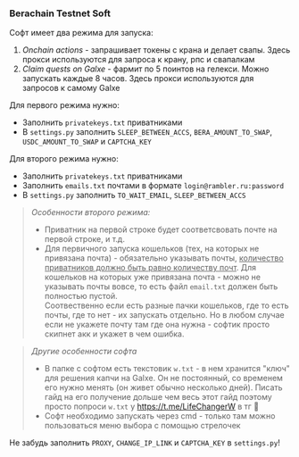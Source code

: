 ### Berachain Testnet Soft


Софт имеет два режима для запуска:
1. *Onchain actions* - запрашивает токены с крана и делает свапы. Здесь прокси используются для запроса к крану, рпс и
свапалкам
2. *Claim quests on Galxe* - фармит по 5 поинтов на гелекси. Можно запускать каждые 8 часов. Здесь прокси используются
для запросов к самому Galxe


Для первого режима нужно:
* Заполнить `privatekeys.txt` приватниками
* В `settings.py` заполнить `SLEEP_BETWEEN_ACCS`, `BERA_AMOUNT_TO_SWAP`, `USDC_AMOUNT_TO_SWAP` и `CAPTCHA_KEY`


Для второго режима нужно:
* Заполнить `privatekeys.txt` приватниками
* Заполнить `emails.txt` почтами в формате `login@rambler.ru:password`
* В `settings.py` заполнить `TO_WAIT_EMAIL`, `SLEEP_BETWEEN_ACCS`


> *Особенности второго режима:*
> * Приватник на первой строке будет соответсвовать почте на первой строке, и т.д.
> * Для первичного запуска кошельков (тех, на которых не привязана почта) - обязательно указывать почты, <u>количество 
> приватников должно быть равно количеству почт</u>. Для кошельков на которых уже привязана почта - можно не указывать
> почты вовсе, то есть файл `email.txt` должен быть полностью пустой. \
> Соотвественно если есть разные пачки кошельков, где то есть почты, где то нет - их запускать отдельно. Но в любом 
> случае если не укажете почту там где она нужна - софтик просто скипнет акк и укажет в чем ошибка.


> *Другие особенности софта*
> * В папке с софтом есть текстовик `w.txt` - в нем хранится "ключ" для решения капчи на Galxe. Он не постоянный, 
> со временем его нужно менять (он живет обычно несколько дней). Писать гайд на его получение дольше чем весь этот гайд
> поэтому просто попроси `w.txt` у https://t.me/LifeChangerW в тг 🥰
> * Софт необходимо запускать через cmd - только там можно пользоваться меню выбора с помощью стрелочек 


Не забудь заполнить `PROXY`, `CHANGE_IP_LINK` и `CAPTCHA_KEY` в `settings.py`!
